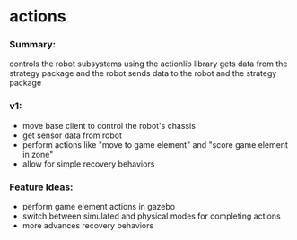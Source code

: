 # actions


### Summary:
controls the robot subsystems
using the actionlib library
gets data from the strategy
package and the robot
sends data to the robot and the
strategy package

### v1:
- move base client to control
the robot's chassis
- get sensor data from robot
- perform actions like "move to
game element" and "score game
element in zone"
- allow for simple recovery
behaviors

### Feature Ideas:
- perform game element actions
in gazebo
- switch between simulated and
physical modes for completing
actions
- more advances recovery
behaviors
